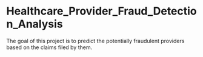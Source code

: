 # Healthcare_Provider_Fraud_Detection_Analysis
The goal of this project is to  predict the potentially fraudulent providers  based on the claims filed by them.
